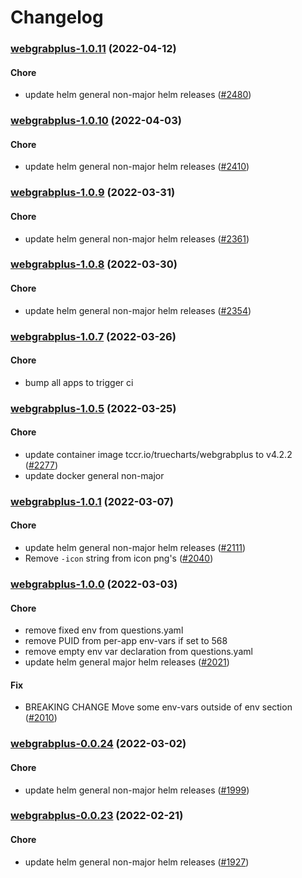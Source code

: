 # Changelog<br>


<a name="webgrabplus-1.0.11"></a>
### [webgrabplus-1.0.11](https://github.com/truecharts/apps/compare/webgrabplus-1.0.10...webgrabplus-1.0.11) (2022-04-12)

#### Chore

* update helm general non-major helm releases ([#2480](https://github.com/truecharts/apps/issues/2480))



<a name="webgrabplus-1.0.10"></a>
### [webgrabplus-1.0.10](https://github.com/truecharts/apps/compare/webgrabplus-1.0.9...webgrabplus-1.0.10) (2022-04-03)

#### Chore

* update helm general non-major helm releases ([#2410](https://github.com/truecharts/apps/issues/2410))



<a name="webgrabplus-1.0.9"></a>
### [webgrabplus-1.0.9](https://github.com/truecharts/apps/compare/webgrabplus-1.0.8...webgrabplus-1.0.9) (2022-03-31)

#### Chore

* update helm general non-major helm releases ([#2361](https://github.com/truecharts/apps/issues/2361))



<a name="webgrabplus-1.0.8"></a>
### [webgrabplus-1.0.8](https://github.com/truecharts/apps/compare/webgrabplus-1.0.7...webgrabplus-1.0.8) (2022-03-30)

#### Chore

* update helm general non-major helm releases ([#2354](https://github.com/truecharts/apps/issues/2354))



<a name="webgrabplus-1.0.7"></a>
### [webgrabplus-1.0.7](https://github.com/truecharts/apps/compare/webgrabplus-1.0.6...webgrabplus-1.0.7) (2022-03-26)

#### Chore

* bump all apps to trigger ci



<a name="webgrabplus-1.0.5"></a>
### [webgrabplus-1.0.5](https://github.com/truecharts/apps/compare/webgrabplus-1.0.4...webgrabplus-1.0.5) (2022-03-25)

#### Chore

* update container image tccr.io/truecharts/webgrabplus to v4.2.2 ([#2277](https://github.com/truecharts/apps/issues/2277))
* update docker general non-major



<a name="webgrabplus-1.0.1"></a>
### [webgrabplus-1.0.1](https://github.com/truecharts/apps/compare/webgrabplus-1.0.0...webgrabplus-1.0.1) (2022-03-07)

#### Chore

* update helm general non-major helm releases ([#2111](https://github.com/truecharts/apps/issues/2111))
* Remove `-icon` string from icon png's ([#2040](https://github.com/truecharts/apps/issues/2040))



<a name="webgrabplus-1.0.0"></a>
### [webgrabplus-1.0.0](https://github.com/truecharts/apps/compare/webgrabplus-0.0.24...webgrabplus-1.0.0) (2022-03-03)

#### Chore

* remove fixed env from questions.yaml
* remove PUID from per-app env-vars if set to 568
* remove empty env var declaration from questions.yaml
* update helm general major helm releases ([#2021](https://github.com/truecharts/apps/issues/2021))

#### Fix

* BREAKING CHANGE Move some env-vars outside of env section ([#2010](https://github.com/truecharts/apps/issues/2010))



<a name="webgrabplus-0.0.24"></a>
### [webgrabplus-0.0.24](https://github.com/truecharts/apps/compare/webgrabplus-0.0.23...webgrabplus-0.0.24) (2022-03-02)

#### Chore

* update helm general non-major helm releases ([#1999](https://github.com/truecharts/apps/issues/1999))



<a name="webgrabplus-0.0.23"></a>
### [webgrabplus-0.0.23](https://github.com/truecharts/apps/compare/webgrabplus-0.0.22...webgrabplus-0.0.23) (2022-02-21)

#### Chore

* update helm general non-major helm releases ([#1927](https://github.com/truecharts/apps/issues/1927))

